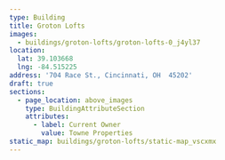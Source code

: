 ```yaml
---
type: Building
title: Groton Lofts
images:
  - buildings/groton-lofts/groton-lofts-0_j4yl37
location:
  lat: 39.103668
  lng: -84.515225
address: '704 Race St., Cincinnati, OH  45202'
draft: true
sections:
  - page_location: above_images
    type: BuildingAttributeSection
    attributes:
      - label: Current Owner
        value: Towne Properties
static_map: buildings/groton-lofts/static-map_vscxmx
---
```

